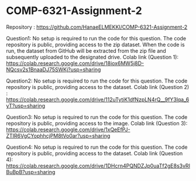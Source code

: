 # COMP-6321-Assignment-2
Repository : https://github.com/HanaeELMEKKI/COMP-6321-Assignment-2

Question1: No setup is required to run the code for this question. The code repository is public, providing access to the zip dataset. When the code is run, the dataset from GitHub will be extracted from the zip file and subsequently uploaded to the designated drive.
Colab link (Question 1): https://colab.research.google.com/drive/18iox6MW5j8D-NQcsv2s1BnaaDJ75SWKj?usp=sharing

Question2: No setup is required to run the code for this question. The code repository is public, providing access to the dataset.
Colab link (Question 2) : https://colab.research.google.com/drive/112uTytiK1dfNzpLN4rQ__9fY3lqa_6yT?usp=sharing

Question3: No setup is required to run the code for this question. The code repository is public, providing access to the image.
Colab link (Question 3): https://colab.research.google.com/drive/1xQeEfPJ-ZTIR6VgCYophhcjPM8tVo0ar?usp=sharing

Question4: No setup is required to run the code for this question. The code repository is public, providing access to the dataset.
Colab link (Question 4): https://colab.research.google.com/drive/1DHcrn4PQNDZJp0uaTf2gE8s3vRlBuBpB?usp=sharing
